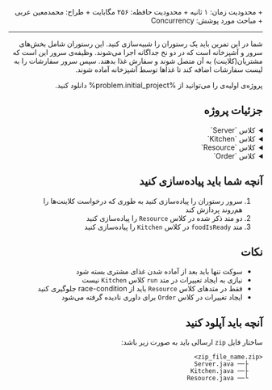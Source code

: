 <div dir="rtl">
+ محدودیت زمان: ۱ ثانیه
+ محدودیت حافظه: ۲۵۶ مگابایت
+ طراح: محمدمعین عربی
+ مباحث مورد پوشش: Concurrency

---

شما در این تمرین باید یک رستوران را شبیه‌سازی کنید. این رستوران شامل بخش‌های سرور و آشپزخانه است که در دو نخ جداگانه اجرا می‌شوند. وظیفه‌ی سرور این است که مشتریان(کلاینت) به آن متصل شوند و سفارش غذا بدهند. سپس سرور سفارشات را به لیست سفارشات اضافه کند تا غذا‌ها توسط آشپزخانه آماده شوند.

پروژه‌ی اولیه‌ی را می‌توانید از %problem.initial_project% دانلود کنید.

## جزئیات پروژه

<details class="blue">
<summary>کلاس `Server`</summary>

```java Server.java
import java.io.IOException;
import java.net.ServerSocket;
import java.net.Socket;

public class Server implements Runnable {
    private final Resource resource;
    
    public Server(Resource resource) {
        this.resource = resource;
    }
    
    @Override
    public void run() {
        // TODO: Implement
    }
}
```

در این کلاس سرور رستوران اجرا می‌شود. سرور روی پورت `5000` منتظر وصل شدن کلاینت‌ها است. زمانی که یک کلاینت به سرور متصل شد، یک شی از کلاس `Order` به سمت سرور ارسال می‌کند. سرور وظیفه دارد این شی را دریافت کند و آن را به کمک متد `addNewOrder` در کلاس `Resource`، به لیست سفارشات اضافه کند.

تا زمانی که سفارش مشتری آماده نشده است، سوکت بین سرور و کلاینت باز می‌ماند. زمانی که غذا آماده شود، پیغام `<mark class="orange" title="آیدی سفارش"><order_id></mark> is ready` برای کلاینت ارسال می‌شود و سوکت بسته می‌شود.

توجه کنید درخواست‌های کلاینت‌ها باید به صورت هم‌روند انجام شوند. یعنی کلاینت دیگر نباید منتظر پایان یافتن سفارش کلاینت قبلی شود تا به سرور وصل شود.

</details>

<details class="teal">
<summary>کلاس `Kitchen`</summary>

```java Kitchen.java
public class Kitchen implements Runnable {
    private final Resource resource;
    
    public Kitchen(Resource resource) {
        this.resource = resource;
    }
    
    @Override
    public void run() {
        while (true) {
            try {
                Order order = resource.getNextOrder();
                order.cookFood();
                foodIsReady(order);
            } catch (InterruptedException e) {
                e.printStackTrace();
            }
        }
    }
    
    private void foodIsReady(Order order) {
        // TODO: Implement
    }
}
```


این کلاس آشپزخانه‌ی رستوران است. سفارش مشتریان را دریافت می‌کند و غذای آن‌ها را آماده می‌کند.

#### متد `run`

در این متد یک حلقه‌ی بی‌نهایت وجود دارد که هر بار آخرین سفارش ثبت شده را دریافت می‌کند و متد `cookFood`  را روی آن اجرا می‌کند. در انتها توسط متد `foodIsReady` اطلاع می‌دهد که غذا آماده شده است.

#### متد `foodIsReady`

این متد یک شی از جنس `Order` دریافت می‌کند و به کمک آن به نخ اجرایی کلاینت مورد نظر در سرور اطلاع می‌دهد تا پیغام `<mark class="orange" title="آیدی سفارش"><order_id></mark> is ready` برای کلاینت ارسال شود. در انتها سوکت بین سرور و کلاینت بسته می‌شود.


</details>

<details class="yellow">
<summary>کلاس `Resource`</summary>

```java Resource.java
import java.util.ArrayList;
import java.util.List;

public class Resource {
    private final List<Order> orders = new ArrayList<>();
    
    public void addNewOrder(Order order) {
        // TODO: Implement
    }
    
    public Order getNextOrder() throws InterruptedException {
        // TODO: Implement
    }
    
    public List<Order> getOrders() {
        return orders;
    }
}
```

این کلاس دارای ویژگی `orders` است که لیست سفارشات تولید شده توسط سرور را نگهداری می‌کند و آشپزخانه آن‌ها را پردازش می‌کند. این شی بین چند نخ مشترک است.

#### متد `addNewOrder`

این متد یک شی از نوع `Order` ورودی می‌گیرد و آن را به لیست سفارشات اضافه می‌کند. در همین متد باید از race-conditionهای احتمالی جلوگیری شود.

این متد توسط کلاس `Server` برای اضافه کردن یک شی سفارش جدید فراخوانی می‌شود.

#### متد `getNextOrder`

این متد آخرین سفارش را از لیست سفارشات حذف می‌کند و آن را بر می‌گرداند. در همین متد باید از race-conditionهای احتمالی جلوگیری شود.

این متد توسط کلاس `Kitchen` برای دریافت یک سفارش فراخوانی می‌شود.

</details>

<details class="grey">
<summary>کلاس `Order`</summary>

```java Order.java
import java.io.Serializable;

public class Order implements Serializable {
    private final int id;
    private final int cookTime;
    
    public Order(int id, int cookTime) {
        this.id = id;
        this.cookTime = cookTime;
    }
    
    public void cookFood() throws InterruptedException {
        Thread.sleep(cookTime);
    }
    
    public int getId() {
        return id;
    }
    
    @Override
    public boolean equals(Object o) {
        if (this == o) return true;
        if (o == null || getClass() != o.getClass()) return false;
        Order order = (Order) o;
        return id == order.id;
    }
}
```

*این کلاس از قبل پیاده‌سازی شده است*

این کلاس، واسط `Serializable` را پیاده‌سازی می‌کند. اشیای ساخته شده از این کلاس در زمان وصل شدن کلاینت به سرور ارسال می‌شود.

ویژگی `id` آیدی سفارش است که در بین تمامی سفارشات منحصر به فرد است.

ویژگی `cookTime` مدت زمانی است که آشپزخانه طول می‌کشد تا غذا را آماده کند.


</details>

## آنچه شما باید پیاده‌سازی کنید

1. سرور رستوران را پیاده‌سازی کنید به طوری که درخواست کلاینت‌ها را هم‌روند پردازش کند
2. دو متد ذکر شده در کلاس `Resource` را پیاده‌سازی کنید
3. متد `foodIsReady` در کلاس `Kitchen` را پیاده‌سازی کنید

## نکات

+ سوکت تنها باید بعد از آماده شدن غذای مشتری بسته شود
+ نیازی به ایجاد تغییرات در متد `run` کلاس `Kitchen` نیست
+ فقط در متد‌های کلاس `Resource` باید از race-condition جلوگیری کنید
+ ایجاد تغییرات در کلاس `Order` برای داوری نادیده گرفته می‌شود

## آنچه باید آپلود کنید

ساختار فایل `zip` ارسالی باید به صورت زیر باشد:
```
<zip_file_name.zip>
	├── Server.java
	├── Kitchen.java
	└── Resource.java
```

</div>